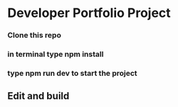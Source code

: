 # Developer Portfolio Project


### Clone this repo
### in terminal type npm install
### type npm run dev to start the project
## Edit and build
